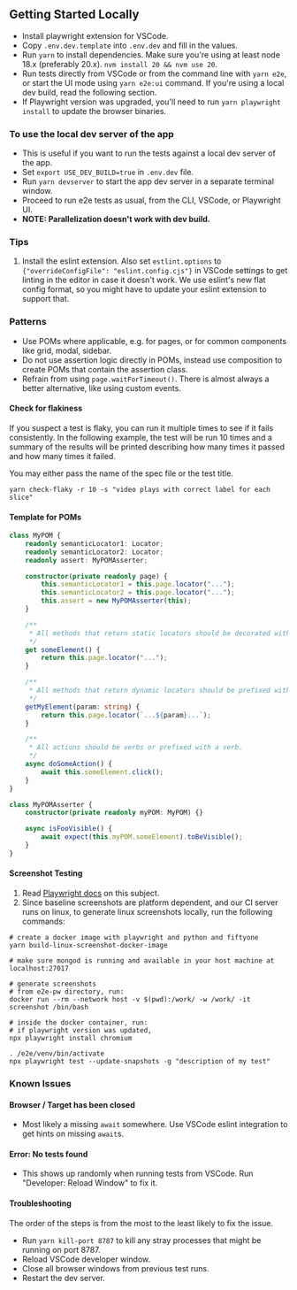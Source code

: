 ## Getting Started Locally

-   Install playwright extension for VSCode.
-   Copy `.env.dev.template` into `.env.dev` and fill in the values.
-   Run `yarn` to install dependencies. Make sure you're using at least node
    18.x (preferably 20.x). `nvm install 20 && nvm use 20`.
-   Run tests directly from VSCode or from the command line with `yarn e2e`, or
    start the UI mode using `yarn e2e:ui` command. If you're using a local dev
    build, read the following section.
-   If Playwright version was upgraded, you'll need to run
    `yarn playwright install` to update the browser binaries.

### To use the local dev server of the app

-   This is useful if you want to run the tests against a local dev server of
    the app.
-   Set `export USE_DEV_BUILD=true` in `.env.dev` file.
-   Run `yarn devserver` to start the app dev server in a separate terminal
    window.
-   Proceed to run e2e tests as usual, from the CLI, VSCode, or Playwright UI.
-   **NOTE: Parallelization doesn't work with dev build.**

### Tips

1. Install the eslint extension. Also set `estlint.options` to
   `{"overrideConfigFile": "eslint.config.cjs"}` in VSCode settings to get
   linting in the editor in case it doesn't work. We use eslint's new flat
   config format, so you might have to update your eslint extension to support
   that.

### Patterns

-   Use POMs where applicable, e.g. for pages, or for common components like
    grid, modal, sidebar.
-   Do not use assertion logic directly in POMs, instead use composition to
    create POMs that contain the assertion class.
-   Refrain from using `page.waitForTimeout()`. There is almost always a better
    alternative, like using custom events.

#### Check for flakiness

If you suspect a test is flaky, you can run it multiple times to see if it
fails consistently. In the following example, the test will be run 10 times and
a summary of the results will be printed describing how many times it passed
and how many times it failed.

You may either pass the name of the spec file or the test title.

```
yarn check-flaky -r 10 -s "video plays with correct label for each slice"
```

#### Template for POMs

```typescript
class MyPOM {
    readonly semanticLocator1: Locator;
    readonly semanticLocator2: Locator;
    readonly assert: MyPOMAsserter;

    constructor(private readonly page) {
        this.semanticLocator1 = this.page.locator("...");
        this.semanticLocator2 = this.page.locator("...");
        this.assert = new MyPOMAsserter(this);
    }

    /**
     * All methods that return static locators should be decorated with `get`.
     */
    get someElement() {
        return this.page.locator("...");
    }

    /**
     * All methods that return dynamic locators should be prefixed with `get`.
     */
    getMyElement(param: string) {
        return this.page.locator(`...${param}...`);
    }

    /**
     * All actions should be verbs or prefixed with a verb.
     */
    async doSomeAction() {
        await this.someElement.click();
    }
}

class MyPOMAsserter {
    constructor(private readonly myPOM: MyPOM) {}

    async isFooVisible() {
        await expect(this.myPOM.someElement).toBeVisible();
    }
}
```

#### Screenshot Testing

1. Read [Playwright docs](https://playwright.dev/docs/test-snapshots) on this
   subject.
2. Since baseline screenshots are platform dependent, and our CI server runs on
   linux, to generate linux screenshots locally, run the following commands:

```
# create a docker image with playwright and python and fiftyone
yarn build-linux-screenshot-docker-image

# make sure mongod is running and available in your host machine at localhost:27017

# generate screenshots
# from e2e-pw directory, run:
docker run --rm --network host -v $(pwd):/work/ -w /work/ -it screenshot /bin/bash

# inside the docker container, run:
# if playwright version was updated,
npx playwright install chromium

. /e2e/venv/bin/activate
npx playwright test --update-snapshots -g "description of my test"
```

### Known Issues

#### Browser / Target has been closed

-   Most likely a missing `await` somewhere. Use VSCode eslint integration to
    get hints on missing `await`s.

#### Error: No tests found

-   This shows up randomly when running tests from VSCode. Run "Developer:
    Reload Window" to fix it.

#### Troubleshooting

The order of the steps is from the most to the least likely to fix the issue.

-   Run `yarn kill-port 8787` to kill any stray processes that might be running
    on port 8787.
-   Reload VSCode developer window.
-   Close all browser windows from previous test runs.
-   Restart the dev server.
